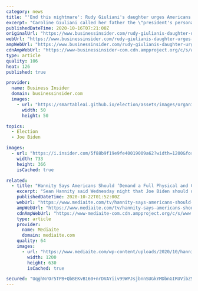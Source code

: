 ```yaml
---
category: news
title: "'End this nightmare': Rudy Giuliani's daughter urges Americans to vote for Joe Biden in Vanity Fair editorial"
excerpt: "Caroline Giuliani called her father the \"president's personal bulldog,\" and described Trump's time in the White House as a \"reign of terror.\""
publishedDateTime: 2020-10-16T07:21:00Z
originalUrl: "https://www.businessinsider.com/rudy-giulianis-daughter-urges-americans-to-vote-for-biden-2020-10"
webUrl: "https://www.businessinsider.com/rudy-giulianis-daughter-urges-americans-to-vote-for-biden-2020-10"
ampWebUrl: "https://www.businessinsider.com/rudy-giulianis-daughter-urges-americans-to-vote-for-biden-2020-10?amp"
cdnAmpWebUrl: "https://www-businessinsider-com.cdn.ampproject.org/c/s/www.businessinsider.com/rudy-giulianis-daughter-urges-americans-to-vote-for-biden-2020-10?amp"
type: article
quality: 106
heat: 126
published: true

provider:
  name: Business Insider
  domain: businessinsider.com
  images:
    - url: "https://smartableai.github.io/election/assets/images/organizations/businessinsider.com-50x50.jpg"
      width: 50
      height: 50

topics:
  - Election
  - Joe Biden

images:
  - url: "https://i.insider.com/5f88b9f19e9fe40019009a62?width=1200&format=jpeg"
    width: 733
    height: 366
    isCached: true

related:
  - title: "Hannity Says Americans Should ‘Demand a Full Physical and Cognitive Assessment’ of Joe Biden"
    excerpt: "Sean Hannity said Wednesday night that Joe Biden should undergo a \"full physical and cognitive assessment,\" raising questions about his cognitive abilities ahead of the final presidential de"
    publishedDateTime: 2020-10-22T01:52:00Z
    webUrl: "https://www.mediaite.com/tv/hannity-says-americans-should-demand-a-full-physical-and-cognitive-assessment-of-joe-biden/"
    ampWebUrl: "https://www.mediaite.com/tv/hannity-says-americans-should-demand-a-full-physical-and-cognitive-assessment-of-joe-biden/amp/"
    cdnAmpWebUrl: "https://www-mediaite-com.cdn.ampproject.org/c/s/www.mediaite.com/tv/hannity-says-americans-should-demand-a-full-physical-and-cognitive-assessment-of-joe-biden/amp/"
    type: article
    provider:
      name: Mediaite
      domain: mediaite.com
    quality: 64
    images:
      - url: "https://www.mediaite.com/wp-content/uploads/2020/10/hannity-1.jpg"
        width: 1200
        height: 630
        isCached: true

secured: "UqghNrOr5TPB+QbBEKvB160+nrDVAYiiv99WPJsjbnnSUGkYMDbnGIRUVibZ547Ib/MkwmwQ7Rm4vW0Cz7JK9i8B/It9QjAHWq5N2PJjHOH1AUVZHwLKs7BPZ7WkpAAhfxmUCnmmLafNxkYWB0wyIwQAhZeZlAKgqDANNpaxtdFSqrjEkLhs5utZsPDzA+YsuqnSxPIBcLQYWxQbUl3403RsBz5Eu8/RH07fcHOWkXiLNC0WcePx+VmEGIsCA/DTfh7b6RpNRh+xnZB5AdfUZwtuHFNmxYR7SvNNf3rzmUeAxiiehz6cuhQExJqa7Z0w4oGqvQpixtjx1lvUXuy4fMhxTXiw36+9u4CSQMFBcBc=;mVNHnjmIzPrVJSLVMOfqag=="
---
```


